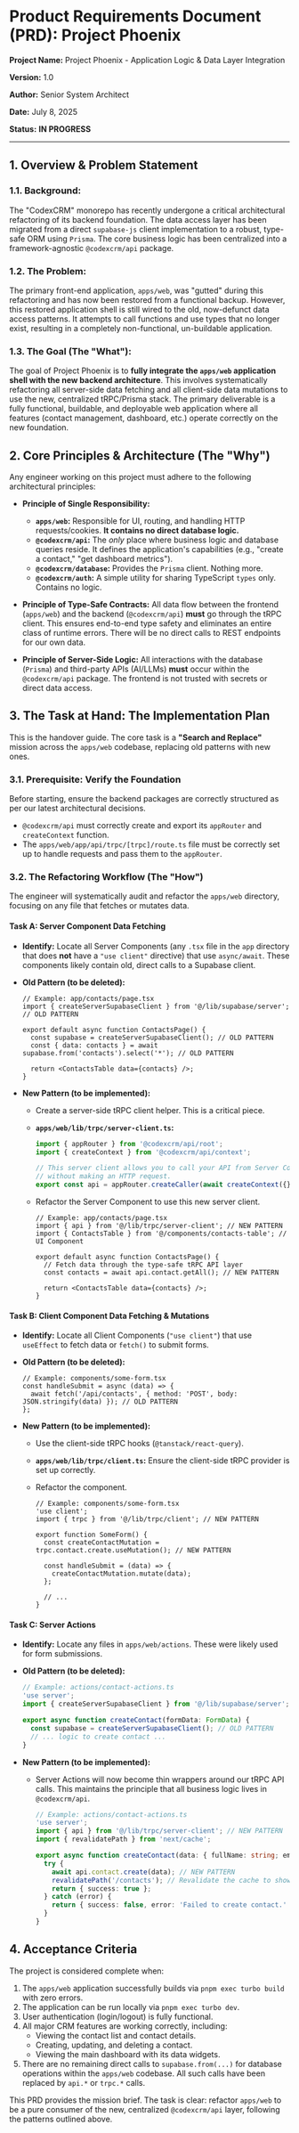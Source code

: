 # **Product Requirements Document (PRD): Project Phoenix**

**Project Name:** Project Phoenix - Application Logic & Data Layer Integration

**Version:** 1.0

**Author:** Senior System Architect

**Date:** July 8, 2025

**Status:** **IN PROGRESS**

---

## **1. Overview & Problem Statement**

### **1.1. Background:**

The "CodexCRM" monorepo has recently undergone a critical architectural refactoring of its backend foundation. The data access layer has been migrated from a direct `supabase-js` client implementation to a robust, type-safe ORM using `Prisma`. The core business logic has been centralized into a framework-agnostic `@codexcrm/api` package.

### **1.2. The Problem:**

The primary front-end application, `apps/web`, was "gutted" during this refactoring and has now been restored from a functional backup. However, this restored application shell is still wired to the old, now-defunct data access patterns. It attempts to call functions and use types that no longer exist, resulting in a completely non-functional, un-buildable application.

### **1.3. The Goal (The "What"):**

The goal of Project Phoenix is to **fully integrate the `apps/web` application shell with the new backend architecture**. This involves systematically refactoring all server-side data fetching and all client-side data mutations to use the new, centralized tRPC/Prisma stack. The primary deliverable is a fully functional, buildable, and deployable web application where all features (contact management, dashboard, etc.) operate correctly on the new foundation.

## **2. Core Principles & Architecture (The "Why")**

Any engineer working on this project must adhere to the following architectural principles:

- **Principle of Single Responsibility:**
  - **`apps/web`:** Responsible for UI, routing, and handling HTTP requests/cookies. **It contains no direct database logic.**
  - **`@codexcrm/api`:** The _only_ place where business logic and database queries reside. It defines the application's capabilities (e.g., "create a contact," "get dashboard metrics").
  - **`@codexcrm/database`:** Provides the `Prisma` client. Nothing more.
  - **`@codexcrm/auth`:** A simple utility for sharing TypeScript `types` only. Contains no logic.

- **Principle of Type-Safe Contracts:** All data flow between the frontend (`apps/web`) and the backend (`@codexcrm/api`) **must** go through the tRPC client. This ensures end-to-end type safety and eliminates an entire class of runtime errors. There will be no direct calls to REST endpoints for our own data.

- **Principle of Server-Side Logic:** All interactions with the database (`Prisma`) and third-party APIs (AI/LLMs) **must** occur within the `@codexcrm/api` package. The frontend is not trusted with secrets or direct data access.

## **3. The Task at Hand: The Implementation Plan**

This is the handover guide. The core task is a **"Search and Replace"** mission across the `apps/web` codebase, replacing old patterns with new ones.

### **3.1. Prerequisite: Verify the Foundation**

Before starting, ensure the backend packages are correctly structured as per our latest architectural decisions.

- `@codexcrm/api` must correctly create and export its `appRouter` and `createContext` function.
- The `apps/web/app/api/trpc/[trpc]/route.ts` file must be correctly set up to handle requests and pass them to the `appRouter`.

### **3.2. The Refactoring Workflow (The "How")**

The engineer will systematically audit and refactor the `apps/web` directory, focusing on any file that fetches or mutates data.

#### **Task A: Server Component Data Fetching**

- **Identify:** Locate all Server Components (any `.tsx` file in the `app` directory that does **not** have a `"use client"` directive) that use `async/await`. These components likely contain old, direct calls to a Supabase client.
- **Old Pattern (to be deleted):**

  ```tsx
  // Example: app/contacts/page.tsx
  import { createServerSupabaseClient } from '@/lib/supabase/server'; // OLD PATTERN

  export default async function ContactsPage() {
    const supabase = createServerSupabaseClient(); // OLD PATTERN
    const { data: contacts } = await supabase.from('contacts').select('*'); // OLD PATTERN

    return <ContactsTable data={contacts} />;
  }
  ```

- **New Pattern (to be implemented):**
  - Create a server-side tRPC client helper. This is a critical piece.
  - **`apps/web/lib/trpc/server-client.ts`:**

    ```typescript
    import { appRouter } from '@codexcrm/api/root';
    import { createContext } from '@codexcrm/api/context';

    // This server client allows you to call your API from Server Components
    // without making an HTTP request.
    export const api = appRouter.createCaller(await createContext({} as any)); // We pass a mock request context; the real one is created server-side when needed
    ```

  - Refactor the Server Component to use this new server client.

    ```tsx
    // Example: app/contacts/page.tsx
    import { api } from '@/lib/trpc/server-client'; // NEW PATTERN
    import { ContactsTable } from '@/components/contacts-table'; // UI Component

    export default async function ContactsPage() {
      // Fetch data through the type-safe tRPC API layer
      const contacts = await api.contact.getAll(); // NEW PATTERN

      return <ContactsTable data={contacts} />;
    }
    ```

#### **Task B: Client Component Data Fetching & Mutations**

- **Identify:** Locate all Client Components (`"use client"`) that use `useEffect` to fetch data or `fetch()` to submit forms.
- **Old Pattern (to be deleted):**

  ```tsx
  // Example: components/some-form.tsx
  const handleSubmit = async (data) => {
    await fetch('/api/contacts', { method: 'POST', body: JSON.stringify(data) }); // OLD PATTERN
  };
  ```

- **New Pattern (to be implemented):**
  - Use the client-side tRPC hooks (`@tanstack/react-query`).
  - **`apps/web/lib/trpc/client.ts`:** Ensure the client-side tRPC provider is set up correctly.
  - Refactor the component.

    ```tsx
    // Example: components/some-form.tsx
    'use client';
    import { trpc } from '@/lib/trpc/client'; // NEW PATTERN

    export function SomeForm() {
      const createContactMutation = trpc.contact.create.useMutation(); // NEW PATTERN

      const handleSubmit = (data) => {
        createContactMutation.mutate(data);
      };

      // ...
    }
    ```

#### **Task C: Server Actions**

- **Identify:** Locate any files in `apps/web/actions`. These were likely used for form submissions.
- **Old Pattern (to be deleted):**

  ```typescript
  // Example: actions/contact-actions.ts
  'use server';
  import { createServerSupabaseClient } from '@/lib/supabase/server'; // OLD PATTERN

  export async function createContact(formData: FormData) {
    const supabase = createServerSupabaseClient(); // OLD PATTERN
    // ... logic to create contact ...
  }
  ```

- **New Pattern (to be implemented):**
  - Server Actions will now become thin wrappers around our tRPC API calls. This maintains the principle that all business logic lives in `@codexcrm/api`.

    ```typescript
    // Example: actions/contact-actions.ts
    'use server';
    import { api } from '@/lib/trpc/server-client'; // NEW PATTERN
    import { revalidatePath } from 'next/cache';

    export async function createContact(data: { fullName: string; email: string }) {
      try {
        await api.contact.create(data); // NEW PATTERN
        revalidatePath('/contacts'); // Revalidate the cache to show the new contact
        return { success: true };
      } catch (error) {
        return { success: false, error: 'Failed to create contact.' };
      }
    }
    ```

## **4. Acceptance Criteria**

The project is considered complete when:

1. The `apps/web` application successfully builds via `pnpm exec turbo build` with zero errors.
2. The application can be run locally via `pnpm exec turbo dev`.
3. User authentication (login/logout) is fully functional.
4. All major CRM features are working correctly, including:
   - Viewing the contact list and contact details.
   - Creating, updating, and deleting a contact.
   - Viewing the main dashboard with its data widgets.
5. There are no remaining direct calls to `supabase.from(...)` for database operations within the `apps/web` codebase. All such calls have been replaced by `api.*` or `trpc.*` calls.

This PRD provides the mission brief. The task is clear: refactor `apps/web` to be a pure consumer of the new, centralized `@codexcrm/api` layer, following the patterns outlined above.
